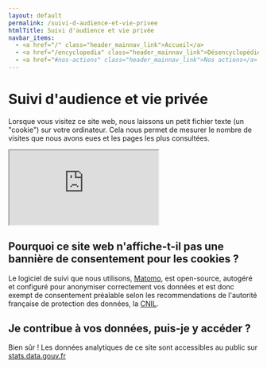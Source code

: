 ```yaml
---
layout: default
permalink: /suivi-d-audience-et-vie-privee
htmlTitle: Suivi d'audience et vie privée
navbar_items:
  - <a href="/" class="header_mainnav_link">Accueil</a>
  - <a href="/encyclopedia" class="header_mainnav_link">Désencyclopédie</a>
  - <a href="#nos-actions" class="header_mainnav_link">Nos actions</a>
---
```


# Suivi d'audience et vie privée

Lorsque vous visitez ce site web, nous laissons un petit fichier texte (un "cookie") sur votre ordinateur. Cela nous permet de mesurer le nombre de visites que nous avons eues et les pages les plus consultées.
<iframe src="https://stats.data.gouv.fr/index.php?module=CoreAdminHome&action=optOut&language=en&backgroundColor=&fontColor=&fontSize=&fontFamily=helvetica%20neue"></iframe>

## Pourquoi ce site web n'affiche-t-il pas une bannière de consentement pour les cookies ?

Le logiciel de suivi que nous utilisons, <a href="https://www.matomo.org">Matomo</a>, est open-source, autogéré et configuré pour anonymiser correctement vos données et est donc exempt de consentement préalable selon les recommendations de l'autorité française de protection des données, la <a href="https://www.cnil.fr/fr/solutions-pour-la-mesure-daudience" hreflang="fr-FR"><abbr>CNIL</abbr></a>.

## Je contribue à vos données, puis-je y accéder ?

Bien sûr ! Les données analytiques de ce site sont accessibles au public sur <a href="https://stats.data.gouv.fr/index.php?module=CoreHome&action=index&idSite=89&period=range&date=previous30">stats.data.gouv.fr</a>